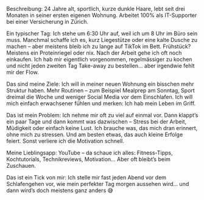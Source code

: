 Beschreibung: 24 Jahre alt, sportlich, kurze dunkle Haare, lebt seit drei Monaten in seiner ersten eigenen Wohnung. Arbeitet 100% als IT-Supporter bei einer Versicherung in Zürich.

Ein typischer Tag: Ich stehe um 6:30 Uhr auf, weil ich um 8 Uhr im Büro sein muss. Manchmal schaffe ich es, kurz Liegestütze oder eine kalte Dusche zu machen – aber meistens bleib ich zu lange auf TikTok im Bett. Frühstück? Meistens ein Proteinriegel oder nix. Nach der Arbeit gehe ich oft noch einkaufen. Ich hab mir eigentlich vorgenommen, regelmässiger zu kochen und nicht jeden zweiten Tag Take-away zu bestellen… aber irgendwie fehlt mir der Flow.

Das sind meine Ziele: Ich will in meiner neuen Wohnung ein bisschen mehr Struktur haben. Mehr Routinen – zum Beispiel Mealprep am Sonntag, Sport dreimal die Woche und weniger Social Media vor dem Einschlafen. Ich will mich einfach erwachsener fühlen und merken: Ich hab mein Leben im Griff.

Das ist mein Problem: Ich nehme mir oft zu viel auf einmal vor. Dann klappt’s ein paar Tage und dann kommt was dazwischen – Stress bei der Arbeit, Müdigkeit oder einfach keine Lust. Ich brauche was, das mich dran erinnert, ohne mich zu stressen. Und am besten etwas, das auch kleine Erfolge feiert. Sonst verliere ich die Motivation schnell.

Meine Lieblingsapp: YouTube – da schaue ich alles: Fitness-Tipps, Kochtutorials, Technikreviews, Motivation… Aber oft bleibt’s beim Zuschauen.

Das ist ein Tick von mir: Ich stelle mir fast jeden Abend vor dem Schlafengehen vor, wie mein perfekter Tag morgen aussehen wird… und dann wird’s doch meistens ganz anders 😅